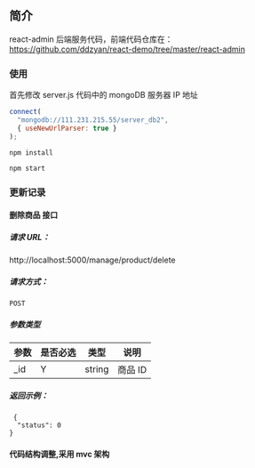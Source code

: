 ## 简介

react-admin 后端服务代码，前端代码仓库在：https://github.com/ddzyan/react-demo/tree/master/react-admin

### 使用

首先修改 server.js 代码中的 mongoDB 服务器 IP 地址

```js
connect(
  "mongodb://111.231.215.55/server_db2",
  { useNewUrlParser: true }
);
```

```shell
npm install

npm start
```

### 更新记录

#### 删除商品 接口

##### 请求 URL：

http://localhost:5000/manage/product/delete

##### 请求方式：

    POST

##### 参数类型

| 参数   | 是否必选 | 类型   | 说明    |
| ------ | -------- | ------ | ------- |
| \_id   | Y        | string | 商品 ID |

##### 返回示例：

     {
      "status": 0
    }

#### 代码结构调整,采用 mvc 架构
